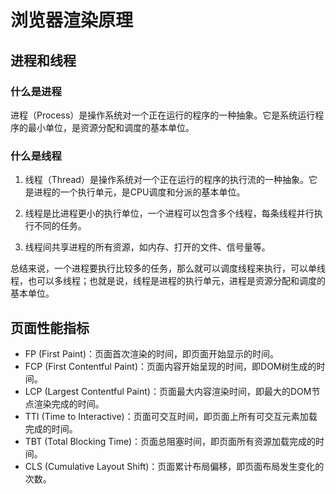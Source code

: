 # 浏览器渲染原理

## 进程和线程

### 什么是进程

进程（Process）是操作系统对一个正在运行的程序的一种抽象。它是系统运行程序的最小单位，是资源分配和调度的基本单位。

### 什么是线程

1. 线程（Thread）是操作系统对一个正在运行的程序的执行流的一种抽象。它是进程的一个执行单元，是CPU调度和分派的基本单位。

2. 线程是比进程更小的执行单位，一个进程可以包含多个线程，每条线程并行执行不同的任务。

3. 线程间共享进程的所有资源，如内存、打开的文件、信号量等。

总结来说，一个进程要执行比较多的任务，那么就可以调度线程来执行，可以单线程，也可以多线程；也就是说，线程是进程的执行单元，进程是资源分配和调度的基本单位。

## 页面性能指标

- FP (First Paint)：页面首次渲染的时间，即页面开始显示的时间。
- FCP (First Contentful Paint)：页面内容开始呈现的时间，即DOM树生成的时间。
- LCP (Largest Contentful Paint)：页面最大内容渲染时间，即最大的DOM节点渲染完成的时间。
- TTI (Time to Interactive)：页面可交互时间，即页面上所有可交互元素加载完成的时间。
- TBT (Total Blocking Time)：页面总阻塞时间，即页面所有资源加载完成的时间。
- CLS (Cumulative Layout Shift)：页面累计布局偏移，即页面布局发生变化的次数。


